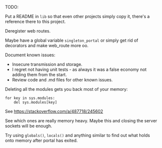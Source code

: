 TODO:

Put a README in `lib` so that even other projects simply copy it, there's a reference there to this project.

Deregister web routes.

Maybe have a global variable `singleton_portal` or simply get rid of decorators and make web_route more oo.

Document known issues:

* Insecure transmission and storage.
* I regret not having unit tests - as always it was a false economy not adding them from the start.
* Review code and .md files for other known issues.

Deleting all the modules gets you back most of your memory:

    for key in sys.modules:
        del sys.modules[key]

See <https://stackoverflow.com/a/487718/245602>

See which ones are really memory heavy. Maybe this and closing the server sockets will be enough.

Try using `globals()`, `locals()` and anything similar to find out what holds onto memory after portal has exited.
